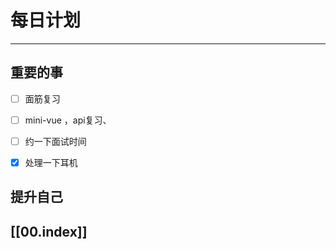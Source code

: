 
# 每日计划
---
## 重要的事
- [ ]  面筋复习
- [ ]  mini-vue ，api复习、
- [ ] 约一下面试时间
- [x] 处理一下耳机




## 提升自己

  



## [[00.index]]











